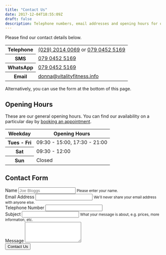 ```yaml
---
title: "Contact Us"
date: 2017-12-04T18:55:09Z
draft: false
description: Telephone numbers, email addresses and opening hours for our sports massage clinic.
---
```


Please find our contact details below.

<table class="table table-striped">
  <tbody>
    <tr>
      <th scope="row">Telephone</th>
      <td><a href="tel:+442920140069">(029) 2014 0069</a> or <a onclick="return gtag_report_conversion();" href="tel:+447904525169">079 0452 5169</a></td>
    </tr>
    <tr>
      <th scope="row">SMS</th>
      <td><a href="sms:+447904525169">079 0452 5169</a></td>
    </tr>
    <tr>
      <th scope="row">WhatsApp</th>
      <td><a href="https://api.whatsapp.com/send?phone=447904525169">079 0452 5169</a></td>
    </tr>
    <tr>
      <th scope="row">Email</th>
      <td><a href="mailto:donna@vitalityfitness.info">donna@vitalityfitness.info</a></td>
    </tr>
  </tbody>
</table>

Alternatively, you can use the form at the bottom of this page.

## Opening Hours

These are our general opening hours. You can find our availability on a particular day by <a href="https://app.acuityscheduling.com/schedule.php?owner=14767332">booking an appointment</a>.

<table class="table table-striped">
  <thead>
    <tr>
      <th scope="col">Weekday</th>
      <th scope="col">Opening Hours</th>
    </tr>
  </thead>
  <tbody>
    <tr>
      <th scope="row">Tues - Fri</th>
      <td>09:30 - 15:00, 17:30 - 21:00</td>
    </tr>
    <tr>
      <th scope="row">Sat</th>
      <td>09:30 - 12:00</td>
    </tr>
    <tr>
      <th scope="row">Sun</th>
      <td>Closed</td>
    </tr>
  </tbody>
</table>

## Contact Form

<form action="https://formspree.io/donna@vitalityfitness.info" method="post">
  <input type="hidden" name="_next" value="http://www.cardiffsportsmassage.co.uk/contact-received">
  <div class="form-group">
    <label for="name">Name</label>
    <input type="text" class="form-control" name="name" maxlength="200" required aria-describedby="nameHelp" placeholder="Joe Bloggs">
    <small id="nameHelp" class="form-text text-muted">Please enter your name.</small>
  </div>
  <div class="form-group">
    <label for="email">Email Address</label>
    <input type="email" class="form-control" name="email" maxlength="200" required aria-describedby="emailHelp">
    <small id="emailHelp" class="form-text text-muted">We'll never share your email address with anyone else.</small>
  </div>
  <div class="form-group">
    <label for="telephone">Telephone Number</label>
    <input type="text" class="form-control" name="telephone" maxlength="200" required>
  </div>
  <div class="form-group">
    <label for="_subject">Subject</label>
    <input type="text" class="form-control" name="_subject" maxlength="200" aria-describedby="subjectHelp">
    <small id="subjectHelp" class="form-text text-muted">What your message is about, e.g. prices, more information, etc.</small>
  </div>
  <div class="form-group">
    <label for="message">Message</label>
    <textarea rows="4" class="form-control" name="message" maxlength="200" required></textarea>
  </div>
  <div class="form-group">
    <input class="btn btn-primary" type="submit" value="Contact Us">
  </div>
</form>
